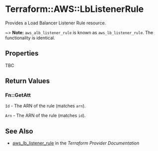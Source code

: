 # Terraform::AWS::LbListenerRule

Provides a Load Balancer Listener Rule resource.

~> **Note:** `aws_alb_listener_rule` is known as `aws_lb_listener_rule`. The functionality is identical.

## Properties

TBC

## Return Values

### Fn::GetAtt

`Id` - The ARN of the rule (matches `arn`).

`Arn` - The ARN of the rule (matches `id`).

## See Also

* [aws_lb_listener_rule](https://www.terraform.io/docs/providers/aws/r/lb_listener_rule.html) in the _Terraform Provider Documentation_